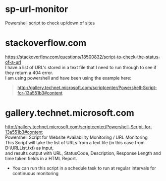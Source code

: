 # sp-url-monitor
Powershell script to check up/down of sites

# stackoverflow.com <Br>
https://stackoverflow.com/questions/18500832/script-to-check-the-status-of-a-url <Br>
I have a list of URL's stored in a text file that I need to run through to see if they return a 404 error. <Br>
I am using powershell and have been using the example here: <Br>
> http://gallery.technet.microsoft.com/scriptcenter/Powershell-Script-for-13a551b3#content <Br>


# gallery.technet.microsoft.com <Br>
http://gallery.technet.microsoft.com/scriptcenter/Powershell-Script-for-13a551b3#content <Br>
Powershell Script for Website Availability Monitoring / URL Monitoring <Br>
This Script will take the list of URLs from a text tile (in this case from D:\URLList.txt) as input, <Br>
and results output with URL, StatusCode, Description, Response Length and time taken fields in a HTML Report. <Br>

- You can run this script in a schedule task to run at regular intervals for continuous monitoring <Br>

